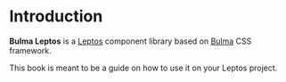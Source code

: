 # Introduction

**Bulma Leptos** is a [Leptos](https://leptos.dev) component library based on [Bulma](https://bulma.io) CSS framework.

This book is meant to be a guide on how to use it on your Leptos project.
